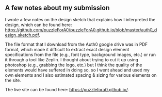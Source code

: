 ## A few notes about my submission

I wrote a few notes on the design sketch that explains how I interpreted the design, which can be found here: https://github.com/puzzleForA0/puzzleForA0.github.io/blob/master/auth0_design_sketch.pdf.

The file format that I download from the Auth0 google drive was in PDF format, which made it difficult to extract exact design  element specifications from the file (e.g., font type, background images, etc.) or run it through a tool like Zeplin. I thought about trying to cut it up using photoshop (e.g., grabbing the logo, etc.) but I think the quality of the elements would have suffered in doing so, so I went ahead and used my own elements and I also estimated spacing & sizing for various elements on the site.

The live site can be found here: https://puzzlefora0.github.io/.
